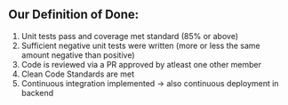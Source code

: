 ## Our Definition of Done:

1. Unit tests pass and coverage met standard (85% or above)
2. Sufficient negative unit tests were written (more or less the same amount negative
than positive)
3. Code is reviewed via a PR approved by atleast one other member
4. Clean Code Standards are met
5. Continuous integration implemented -> also continuous deployment in backend
